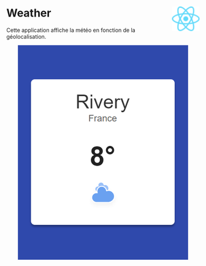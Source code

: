 # **Weather** <a href="../../"><img align="right" src="../../src/images/React-icon.svg" alt="React" title="framework React" widht="auto" height="64px"></a>

Cette application affiche la météo en fonction de la géolocalisation.

<div align="center">

![weather](../../src/sceenshots/weather.png)